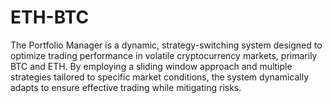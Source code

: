 # ETH-BTC
The Portfolio Manager is a dynamic, strategy-switching system designed to optimize trading performance in volatile cryptocurrency markets, primarily BTC and ETH. By employing a sliding window approach and multiple strategies tailored to specific market conditions, the system dynamically adapts to ensure effective trading while mitigating risks.

